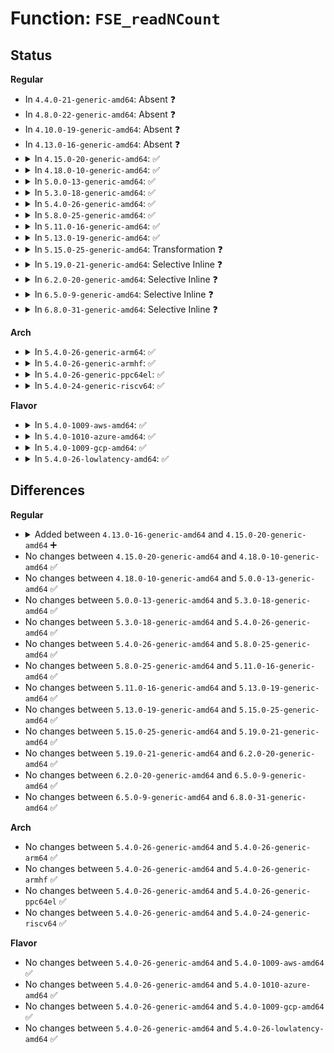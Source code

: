 # Function: <code>FSE_readNCount</code>

## Status
<b>Regular</b>
<ul>
<li>
In <code>4.4.0-21-generic-amd64</code>: Absent ❓
</li>
<li>
In <code>4.8.0-22-generic-amd64</code>: Absent ❓
</li>
<li>
In <code>4.10.0-19-generic-amd64</code>: Absent ❓
</li>
<li>
In <code>4.13.0-16-generic-amd64</code>: Absent ❓
</li>
<li>
<details>
<summary>In <code>4.15.0-20-generic-amd64</code>: ✅</summary>

```c
size_t FSE_readNCount(short int * normalizedCounter, unsigned int * maxSVPtr, unsigned int * tableLogPtr, const void * headerBuffer, size_t hbSize)
```

```json
{
  "name": "FSE_readNCount",
  "collision_type": "Unique Global",
  "inline_type": "No",
  "funcs": [
    {
      "addr": 18446744071583797424,
      "name": "FSE_readNCount",
      "external": true,
      "loc": "lib/zstd/entropy_common.c:59",
      "file": "lib/zstd/entropy_common.c",
      "inline": "seen, unknown",
      "caller_inline": [],
      "caller_func": [
        "lib/zstd/decompress.c:ZSTD_loadEntropy",
        "lib/zstd/decompress.c:ZSTD_loadEntropy",
        "lib/zstd/decompress.c:ZSTD_loadEntropy",
        "lib/zstd/decompress.c:ZSTD_decompressSequencesLong",
        "lib/zstd/decompress.c:ZSTD_decompressSequencesLong",
        "lib/zstd/decompress.c:ZSTD_decompressSequencesLong",
        "lib/zstd/fse_decompress.c:FSE_decompress_wksp"
      ]
    }
  ],
  "symbols": [
    {
      "addr": 18446744071583797424,
      "name": "FSE_readNCount",
      "section": ".text",
      "bind": "STB_GLOBAL",
      "size": 636
    }
  ]
}
```
</details>
</li>
<li>
<details>
<summary>In <code>4.18.0-10-generic-amd64</code>: ✅</summary>

```c
size_t FSE_readNCount(short int * normalizedCounter, unsigned int * maxSVPtr, unsigned int * tableLogPtr, const void * headerBuffer, size_t hbSize)
```

```json
{
  "name": "FSE_readNCount",
  "collision_type": "Unique Global",
  "inline_type": "No",
  "funcs": [
    {
      "addr": 18446744071584004288,
      "name": "FSE_readNCount",
      "external": true,
      "loc": "lib/zstd/entropy_common.c:59",
      "file": "lib/zstd/entropy_common.c",
      "inline": "seen, unknown",
      "caller_inline": [],
      "caller_func": [
        "lib/zstd/decompress.c:ZSTD_loadEntropy",
        "lib/zstd/decompress.c:ZSTD_loadEntropy",
        "lib/zstd/decompress.c:ZSTD_loadEntropy",
        "lib/zstd/decompress.c:ZSTD_decodeSeqHeaders",
        "lib/zstd/decompress.c:ZSTD_decodeSeqHeaders",
        "lib/zstd/decompress.c:ZSTD_decodeSeqHeaders",
        "lib/zstd/fse_decompress.c:FSE_decompress_wksp"
      ]
    }
  ],
  "symbols": [
    {
      "addr": 18446744071584004288,
      "name": "FSE_readNCount",
      "section": ".text",
      "bind": "STB_GLOBAL",
      "size": 696
    }
  ]
}
```
</details>
</li>
<li>
<details>
<summary>In <code>5.0.0-13-generic-amd64</code>: ✅</summary>

```c
size_t FSE_readNCount(short int * normalizedCounter, unsigned int * maxSVPtr, unsigned int * tableLogPtr, const void * headerBuffer, size_t hbSize)
```

```json
{
  "name": "FSE_readNCount",
  "collision_type": "Unique Global",
  "inline_type": "No",
  "funcs": [
    {
      "addr": 18446744071584085520,
      "name": "FSE_readNCount",
      "external": true,
      "loc": "lib/zstd/entropy_common.c:59",
      "file": "lib/zstd/entropy_common.c",
      "inline": "seen, unknown",
      "caller_inline": [],
      "caller_func": [
        "lib/zstd/decompress.c:ZSTD_loadEntropy",
        "lib/zstd/decompress.c:ZSTD_loadEntropy",
        "lib/zstd/decompress.c:ZSTD_loadEntropy",
        "lib/zstd/decompress.c:ZSTD_decodeSeqHeaders",
        "lib/zstd/decompress.c:ZSTD_decodeSeqHeaders",
        "lib/zstd/decompress.c:ZSTD_decodeSeqHeaders",
        "lib/zstd/fse_decompress.c:FSE_decompress_wksp"
      ]
    }
  ],
  "symbols": [
    {
      "addr": 18446744071584085520,
      "name": "FSE_readNCount",
      "section": ".text",
      "bind": "STB_GLOBAL",
      "size": 696
    }
  ]
}
```
</details>
</li>
<li>
<details>
<summary>In <code>5.3.0-18-generic-amd64</code>: ✅</summary>

```c
size_t FSE_readNCount(short int * normalizedCounter, unsigned int * maxSVPtr, unsigned int * tableLogPtr, const void * headerBuffer, size_t hbSize)
```

```json
{
  "name": "FSE_readNCount",
  "collision_type": "Unique Global",
  "inline_type": "No",
  "funcs": [
    {
      "addr": 18446744071584274384,
      "name": "FSE_readNCount",
      "external": true,
      "loc": "lib/zstd/entropy_common.c:59",
      "file": "lib/zstd/entropy_common.c",
      "inline": "seen, unknown",
      "caller_inline": [],
      "caller_func": [
        "lib/zstd/decompress.c:ZSTD_loadEntropy",
        "lib/zstd/decompress.c:ZSTD_loadEntropy",
        "lib/zstd/decompress.c:ZSTD_loadEntropy",
        "lib/zstd/decompress.c:ZSTD_decodeSeqHeaders",
        "lib/zstd/decompress.c:ZSTD_decodeSeqHeaders",
        "lib/zstd/decompress.c:ZSTD_decodeSeqHeaders",
        "lib/zstd/fse_decompress.c:FSE_decompress_wksp"
      ]
    }
  ],
  "symbols": [
    {
      "addr": 18446744071584274384,
      "name": "FSE_readNCount",
      "section": ".text",
      "bind": "STB_GLOBAL",
      "size": 697
    }
  ]
}
```
</details>
</li>
<li>
<details>
<summary>In <code>5.4.0-26-generic-amd64</code>: ✅</summary>

```c
size_t FSE_readNCount(short int * normalizedCounter, unsigned int * maxSVPtr, unsigned int * tableLogPtr, const void * headerBuffer, size_t hbSize)
```

```json
{
  "name": "FSE_readNCount",
  "collision_type": "Unique Global",
  "inline_type": "No",
  "funcs": [
    {
      "addr": 18446744071584409184,
      "name": "FSE_readNCount",
      "external": true,
      "loc": "lib/zstd/entropy_common.c:59",
      "file": "lib/zstd/entropy_common.c",
      "inline": "seen, unknown",
      "caller_inline": [],
      "caller_func": [
        "lib/zstd/decompress.c:ZSTD_loadEntropy",
        "lib/zstd/decompress.c:ZSTD_loadEntropy",
        "lib/zstd/decompress.c:ZSTD_loadEntropy",
        "lib/zstd/decompress.c:ZSTD_decodeSeqHeaders",
        "lib/zstd/decompress.c:ZSTD_decodeSeqHeaders",
        "lib/zstd/decompress.c:ZSTD_decodeSeqHeaders",
        "lib/zstd/fse_decompress.c:FSE_decompress_wksp"
      ]
    }
  ],
  "symbols": [
    {
      "addr": 18446744071584409184,
      "name": "FSE_readNCount",
      "section": ".text",
      "bind": "STB_GLOBAL",
      "size": 697
    }
  ]
}
```
</details>
</li>
<li>
<details>
<summary>In <code>5.8.0-25-generic-amd64</code>: ✅</summary>

```c
size_t FSE_readNCount(short int * normalizedCounter, unsigned int * maxSVPtr, unsigned int * tableLogPtr, const void * headerBuffer, size_t hbSize)
```

```json
{
  "name": "FSE_readNCount",
  "collision_type": "Unique Global",
  "inline_type": "No",
  "funcs": [
    {
      "addr": 18446744071584925056,
      "name": "FSE_readNCount",
      "external": true,
      "loc": "lib/zstd/entropy_common.c:59",
      "file": "lib/zstd/entropy_common.c",
      "inline": "seen, unknown",
      "caller_inline": [],
      "caller_func": [
        "lib/zstd/compress.c:ZSTD_loadZstdDictionary",
        "lib/zstd/compress.c:ZSTD_loadZstdDictionary",
        "lib/zstd/compress.c:ZSTD_loadZstdDictionary",
        "lib/zstd/fse_decompress.c:FSE_decompress_wksp",
        "lib/zstd/decompress.c:ZSTD_loadEntropy",
        "lib/zstd/decompress.c:ZSTD_loadEntropy",
        "lib/zstd/decompress.c:ZSTD_loadEntropy",
        "lib/zstd/decompress.c:ZSTD_decodeSeqHeaders",
        "lib/zstd/decompress.c:ZSTD_decodeSeqHeaders",
        "lib/zstd/decompress.c:ZSTD_decodeSeqHeaders"
      ]
    }
  ],
  "symbols": [
    {
      "addr": 18446744071584925056,
      "name": "FSE_readNCount",
      "section": ".text",
      "bind": "STB_GLOBAL",
      "size": 760
    }
  ]
}
```
</details>
</li>
<li>
<details>
<summary>In <code>5.11.0-16-generic-amd64</code>: ✅</summary>

```c
size_t FSE_readNCount(short int * normalizedCounter, unsigned int * maxSVPtr, unsigned int * tableLogPtr, const void * headerBuffer, size_t hbSize)
```

```json
{
  "name": "FSE_readNCount",
  "collision_type": "Unique Global",
  "inline_type": "No",
  "funcs": [
    {
      "addr": 18446744071585046784,
      "name": "FSE_readNCount",
      "external": true,
      "loc": "lib/zstd/entropy_common.c:59",
      "file": "lib/zstd/entropy_common.c",
      "inline": "seen, unknown",
      "caller_inline": [],
      "caller_func": [
        "lib/zstd/compress.c:ZSTD_loadZstdDictionary",
        "lib/zstd/compress.c:ZSTD_loadZstdDictionary",
        "lib/zstd/compress.c:ZSTD_loadZstdDictionary",
        "lib/zstd/fse_decompress.c:FSE_decompress_wksp",
        "lib/zstd/decompress.c:ZSTD_loadEntropy",
        "lib/zstd/decompress.c:ZSTD_loadEntropy",
        "lib/zstd/decompress.c:ZSTD_loadEntropy",
        "lib/zstd/decompress.c:ZSTD_decodeSeqHeaders",
        "lib/zstd/decompress.c:ZSTD_decodeSeqHeaders",
        "lib/zstd/decompress.c:ZSTD_decodeSeqHeaders"
      ]
    }
  ],
  "symbols": [
    {
      "addr": 18446744071585046784,
      "name": "FSE_readNCount",
      "section": ".text",
      "bind": "STB_GLOBAL",
      "size": 767
    }
  ]
}
```
</details>
</li>
<li>
<details>
<summary>In <code>5.13.0-19-generic-amd64</code>: ✅</summary>

```c
size_t FSE_readNCount(short int * normalizedCounter, unsigned int * maxSVPtr, unsigned int * tableLogPtr, const void * headerBuffer, size_t hbSize)
```

```json
{
  "name": "FSE_readNCount",
  "collision_type": "Unique Global",
  "inline_type": "No",
  "funcs": [
    {
      "addr": 18446744071584973328,
      "name": "FSE_readNCount",
      "external": true,
      "loc": "lib/zstd/entropy_common.c:59",
      "file": "lib/zstd/entropy_common.c",
      "inline": "seen, unknown",
      "caller_inline": [],
      "caller_func": [
        "lib/zstd/decompress.c:ZSTD_loadEntropy",
        "lib/zstd/decompress.c:ZSTD_loadEntropy",
        "lib/zstd/decompress.c:ZSTD_loadEntropy",
        "lib/zstd/decompress.c:ZSTD_decodeSeqHeaders",
        "lib/zstd/decompress.c:ZSTD_decodeSeqHeaders",
        "lib/zstd/decompress.c:ZSTD_decodeSeqHeaders",
        "lib/zstd/fse_decompress.c:FSE_decompress_wksp"
      ]
    }
  ],
  "symbols": [
    {
      "addr": 18446744071584973328,
      "name": "FSE_readNCount",
      "section": ".text",
      "bind": "STB_GLOBAL",
      "size": 761
    }
  ]
}
```
</details>
</li>
<li>
<details>
<summary>In <code>5.15.0-25-generic-amd64</code>: Transformation ❓</summary>

```c
size_t FSE_readNCount(short int * normalizedCounter, unsigned int * maxSVPtr, unsigned int * tableLogPtr, const void * headerBuffer, size_t hbSize)
```

```json
{
  "name": "FSE_readNCount",
  "collision_type": "Unique Global",
  "inline_type": "No",
  "funcs": [
    {
      "addr": 0,
      "name": "FSE_readNCount",
      "external": true,
      "loc": "lib/zstd/entropy_common.c:59",
      "file": "lib/zstd/entropy_common.c",
      "inline": "seen, unknown",
      "caller_inline": [],
      "caller_func": [
        "lib/zstd/decompress.c:ZSTD_loadEntropy",
        "lib/zstd/decompress.c:ZSTD_loadEntropy",
        "lib/zstd/decompress.c:ZSTD_loadEntropy",
        "lib/zstd/decompress.c:ZSTD_decodeSeqHeaders",
        "lib/zstd/decompress.c:ZSTD_decodeSeqHeaders",
        "lib/zstd/decompress.c:ZSTD_decodeSeqHeaders",
        "lib/zstd/fse_decompress.c:FSE_decompress_wksp"
      ]
    }
  ],
  "symbols": [
    {
      "addr": 18446744071592334288,
      "name": "FSE_readNCount.cold",
      "section": ".text",
      "bind": "STB_LOCAL",
      "size": 66
    },
    {
      "addr": 18446744071585412288,
      "name": "FSE_readNCount",
      "section": ".text",
      "bind": "STB_GLOBAL",
      "size": 723
    }
  ]
}
```
</details>
</li>
<li>
<details>
<summary>In <code>5.19.0-21-generic-amd64</code>: Selective Inline ❓</summary>

```c
size_t FSE_readNCount(short int * normalizedCounter, unsigned int * maxSVPtr, unsigned int * tableLogPtr, const void * headerBuffer, size_t hbSize)
```

```json
{
  "name": "FSE_readNCount",
  "collision_type": "Unique Global",
  "inline_type": "Selective",
  "funcs": [
    {
      "addr": 18446744071586225349,
      "name": "FSE_readNCount",
      "external": true,
      "loc": "lib/zstd/common/entropy_common.c:236",
      "file": "lib/zstd/common/entropy_common.c",
      "inline": "not declared, inlined",
      "caller_inline": [
        "lib/zstd/common/entropy_common.c:FSE_readNCount_body_bmi2",
        "lib/zstd/common/entropy_common.c:FSE_readNCount_body_default"
      ],
      "caller_func": [
        "lib/zstd/compress/zstd_compress.c:ZSTD_loadCEntropy",
        "lib/zstd/compress/zstd_compress.c:ZSTD_loadCEntropy",
        "lib/zstd/compress/zstd_compress.c:ZSTD_loadCEntropy",
        "lib/zstd/decompress/zstd_decompress.c:ZSTD_loadDEntropy",
        "lib/zstd/decompress/zstd_decompress.c:ZSTD_loadDEntropy",
        "lib/zstd/decompress/zstd_decompress.c:ZSTD_loadDEntropy"
      ]
    }
  ],
  "symbols": [
    {
      "addr": 18446744071586226272,
      "name": "FSE_readNCount",
      "section": ".text",
      "bind": "STB_GLOBAL",
      "size": 31
    }
  ]
}
```
</details>
</li>
<li>
<details>
<summary>In <code>6.2.0-20-generic-amd64</code>: Selective Inline ❓</summary>

```c
size_t FSE_readNCount(short int * normalizedCounter, unsigned int * maxSVPtr, unsigned int * tableLogPtr, const void * headerBuffer, size_t hbSize)
```

```json
{
  "name": "FSE_readNCount",
  "collision_type": "Unique Global",
  "inline_type": "Selective",
  "funcs": [
    {
      "addr": 18446744071587776437,
      "name": "FSE_readNCount",
      "external": true,
      "loc": "lib/zstd/common/entropy_common.c:236",
      "file": "lib/zstd/common/entropy_common.c",
      "inline": "not declared, inlined",
      "caller_inline": [
        "lib/zstd/common/entropy_common.c:FSE_readNCount_body_bmi2",
        "lib/zstd/common/entropy_common.c:FSE_readNCount_body_default"
      ],
      "caller_func": [
        "lib/zstd/compress/zstd_compress.c:ZSTD_loadCEntropy",
        "lib/zstd/compress/zstd_compress.c:ZSTD_loadCEntropy",
        "lib/zstd/compress/zstd_compress.c:ZSTD_loadCEntropy",
        "lib/zstd/decompress/zstd_decompress.c:ZSTD_loadDEntropy",
        "lib/zstd/decompress/zstd_decompress.c:ZSTD_loadDEntropy",
        "lib/zstd/decompress/zstd_decompress.c:ZSTD_loadDEntropy"
      ]
    }
  ],
  "symbols": [
    {
      "addr": 18446744071587777488,
      "name": "FSE_readNCount",
      "section": ".text",
      "bind": "STB_GLOBAL",
      "size": 31
    }
  ]
}
```
</details>
</li>
<li>
<details>
<summary>In <code>6.5.0-9-generic-amd64</code>: Selective Inline ❓</summary>

```c
size_t FSE_readNCount(short int * normalizedCounter, unsigned int * maxSVPtr, unsigned int * tableLogPtr, const void * headerBuffer, size_t hbSize)
```

```json
{
  "name": "FSE_readNCount",
  "collision_type": "Unique Global",
  "inline_type": "Selective",
  "funcs": [
    {
      "addr": 18446744071588048069,
      "name": "FSE_readNCount",
      "external": true,
      "loc": "lib/zstd/common/entropy_common.c:236",
      "file": "lib/zstd/common/entropy_common.c",
      "inline": "not declared, inlined",
      "caller_inline": [
        "lib/zstd/common/entropy_common.c:FSE_readNCount_body_bmi2",
        "lib/zstd/common/entropy_common.c:FSE_readNCount_body_default"
      ],
      "caller_func": [
        "lib/zstd/compress/zstd_compress.c:ZSTD_loadCEntropy",
        "lib/zstd/compress/zstd_compress.c:ZSTD_loadCEntropy",
        "lib/zstd/compress/zstd_compress.c:ZSTD_loadCEntropy",
        "lib/zstd/decompress/zstd_decompress.c:ZSTD_loadDEntropy",
        "lib/zstd/decompress/zstd_decompress.c:ZSTD_loadDEntropy",
        "lib/zstd/decompress/zstd_decompress.c:ZSTD_loadDEntropy"
      ]
    }
  ],
  "symbols": [
    {
      "addr": 18446744071588049120,
      "name": "FSE_readNCount",
      "section": ".text",
      "bind": "STB_GLOBAL",
      "size": 31
    }
  ]
}
```
</details>
</li>
<li>
<details>
<summary>In <code>6.8.0-31-generic-amd64</code>: Selective Inline ❓</summary>

```c
size_t FSE_readNCount(short int * normalizedCounter, unsigned int * maxSVPtr, unsigned int * tableLogPtr, const void * headerBuffer, size_t hbSize)
```

```json
{
  "name": "FSE_readNCount",
  "collision_type": "Unique Global",
  "inline_type": "Selective",
  "funcs": [
    {
      "addr": 18446744071588382853,
      "name": "FSE_readNCount",
      "external": true,
      "loc": "lib/zstd/common/entropy_common.c:236",
      "file": "lib/zstd/common/entropy_common.c",
      "inline": "not declared, inlined",
      "caller_inline": [
        "lib/zstd/common/entropy_common.c:FSE_readNCount_body_bmi2",
        "lib/zstd/common/entropy_common.c:FSE_readNCount_body_default"
      ],
      "caller_func": [
        "lib/zstd/compress/zstd_compress.c:ZSTD_loadCEntropy",
        "lib/zstd/compress/zstd_compress.c:ZSTD_loadCEntropy",
        "lib/zstd/compress/zstd_compress.c:ZSTD_loadCEntropy",
        "lib/zstd/decompress/zstd_decompress.c:ZSTD_loadDEntropy",
        "lib/zstd/decompress/zstd_decompress.c:ZSTD_loadDEntropy",
        "lib/zstd/decompress/zstd_decompress.c:ZSTD_loadDEntropy"
      ]
    }
  ],
  "symbols": [
    {
      "addr": 18446744071588383904,
      "name": "FSE_readNCount",
      "section": ".text",
      "bind": "STB_GLOBAL",
      "size": 31
    }
  ]
}
```
</details>
</li>
</ul>
<b>Arch</b>
<ul>
<li>
<details>
<summary>In <code>5.4.0-26-generic-arm64</code>: ✅</summary>

```c
size_t FSE_readNCount(short int * normalizedCounter, unsigned int * maxSVPtr, unsigned int * tableLogPtr, const void * headerBuffer, size_t hbSize)
```

```json
{
  "name": "FSE_readNCount",
  "collision_type": "Unique Global",
  "inline_type": "No",
  "funcs": [
    {
      "addr": 18446603336496293760,
      "name": "FSE_readNCount",
      "external": true,
      "loc": "lib/zstd/entropy_common.c:59",
      "file": "lib/zstd/entropy_common.c",
      "inline": "seen, unknown",
      "caller_inline": [],
      "caller_func": [
        "lib/zstd/decompress.c:ZSTD_loadEntropy",
        "lib/zstd/decompress.c:ZSTD_loadEntropy",
        "lib/zstd/decompress.c:ZSTD_loadEntropy",
        "lib/zstd/decompress.c:ZSTD_decodeSeqHeaders",
        "lib/zstd/decompress.c:ZSTD_decodeSeqHeaders",
        "lib/zstd/decompress.c:ZSTD_decodeSeqHeaders",
        "lib/zstd/fse_decompress.c:FSE_decompress_wksp"
      ]
    }
  ],
  "symbols": [
    {
      "addr": 18446603336496293760,
      "name": "FSE_readNCount",
      "section": ".text",
      "bind": "STB_GLOBAL",
      "size": 748
    }
  ]
}
```
</details>
</li>
<li>
<details>
<summary>In <code>5.4.0-26-generic-armhf</code>: ✅</summary>

```c
size_t FSE_readNCount(short int * normalizedCounter, unsigned int * maxSVPtr, unsigned int * tableLogPtr, const void * headerBuffer, size_t hbSize)
```

```json
{
  "name": "FSE_readNCount",
  "collision_type": "Unique Global",
  "inline_type": "No",
  "funcs": [
    {
      "addr": 3229629816,
      "name": "FSE_readNCount",
      "external": true,
      "loc": "lib/zstd/entropy_common.c:59",
      "file": "lib/zstd/entropy_common.c",
      "inline": "seen, unknown",
      "caller_inline": [],
      "caller_func": [
        "lib/zstd/decompress.c:ZSTD_loadEntropy",
        "lib/zstd/decompress.c:ZSTD_loadEntropy",
        "lib/zstd/decompress.c:ZSTD_loadEntropy",
        "lib/zstd/decompress.c:ZSTD_decodeSeqHeaders",
        "lib/zstd/decompress.c:ZSTD_decodeSeqHeaders",
        "lib/zstd/decompress.c:ZSTD_decodeSeqHeaders",
        "lib/zstd/fse_decompress.c:FSE_decompress_wksp"
      ]
    }
  ],
  "symbols": [
    {
      "addr": 3229629816,
      "name": "FSE_readNCount",
      "section": ".text",
      "bind": "STB_GLOBAL",
      "size": 692
    }
  ]
}
```
</details>
</li>
<li>
<details>
<summary>In <code>5.4.0-26-generic-ppc64el</code>: ✅</summary>

```c
size_t FSE_readNCount(short int * normalizedCounter, unsigned int * maxSVPtr, unsigned int * tableLogPtr, const void * headerBuffer, size_t hbSize)
```

```json
{
  "name": "FSE_readNCount",
  "collision_type": "Unique Global",
  "inline_type": "No",
  "funcs": [
    {
      "addr": 13835058055290598824,
      "name": "FSE_readNCount",
      "external": true,
      "loc": "lib/zstd/entropy_common.c:59",
      "file": "lib/zstd/entropy_common.c",
      "inline": "seen, unknown",
      "caller_inline": [],
      "caller_func": [
        "lib/zstd/decompress.c:ZSTD_loadEntropy",
        "lib/zstd/decompress.c:ZSTD_loadEntropy",
        "lib/zstd/decompress.c:ZSTD_loadEntropy",
        "lib/zstd/decompress.c:ZSTD_decodeSeqHeaders",
        "lib/zstd/decompress.c:ZSTD_decodeSeqHeaders",
        "lib/zstd/decompress.c:ZSTD_decodeSeqHeaders",
        "lib/zstd/fse_decompress.c:FSE_decompress_wksp"
      ]
    }
  ],
  "symbols": [
    {
      "addr": 13835058055290598824,
      "name": "FSE_readNCount",
      "section": ".text",
      "bind": "STB_GLOBAL",
      "size": 1004
    }
  ]
}
```
</details>
</li>
<li>
<details>
<summary>In <code>5.4.0-24-generic-riscv64</code>: ✅</summary>

```c
size_t FSE_readNCount(short int * normalizedCounter, unsigned int * maxSVPtr, unsigned int * tableLogPtr, const void * headerBuffer, size_t hbSize)
```

```json
{
  "name": "FSE_readNCount",
  "collision_type": "Unique Global",
  "inline_type": "No",
  "funcs": [
    {
      "addr": 18446743936275349936,
      "name": "FSE_readNCount",
      "external": true,
      "loc": "lib/zstd/entropy_common.c:59",
      "file": "lib/zstd/entropy_common.c",
      "inline": "seen, unknown",
      "caller_inline": [],
      "caller_func": [
        "lib/zstd/decompress.c:ZSTD_loadEntropy",
        "lib/zstd/decompress.c:ZSTD_loadEntropy",
        "lib/zstd/decompress.c:ZSTD_loadEntropy",
        "lib/zstd/decompress.c:ZSTD_decodeSeqHeaders",
        "lib/zstd/decompress.c:ZSTD_decodeSeqHeaders",
        "lib/zstd/decompress.c:ZSTD_decodeSeqHeaders",
        "lib/zstd/fse_decompress.c:FSE_decompress_wksp"
      ]
    }
  ],
  "symbols": [
    {
      "addr": 18446743936275349936,
      "name": "FSE_readNCount",
      "section": ".text",
      "bind": "STB_GLOBAL",
      "size": 746
    }
  ]
}
```
</details>
</li>
</ul>
<b>Flavor</b>
<ul>
<li>
<details>
<summary>In <code>5.4.0-1009-aws-amd64</code>: ✅</summary>

```c
size_t FSE_readNCount(short int * normalizedCounter, unsigned int * maxSVPtr, unsigned int * tableLogPtr, const void * headerBuffer, size_t hbSize)
```

```json
{
  "name": "FSE_readNCount",
  "collision_type": "Unique Global",
  "inline_type": "No",
  "funcs": [
    {
      "addr": 18446744071584377920,
      "name": "FSE_readNCount",
      "external": true,
      "loc": "lib/zstd/entropy_common.c:59",
      "file": "lib/zstd/entropy_common.c",
      "inline": "seen, unknown",
      "caller_inline": [],
      "caller_func": [
        "lib/zstd/decompress.c:ZSTD_loadEntropy",
        "lib/zstd/decompress.c:ZSTD_loadEntropy",
        "lib/zstd/decompress.c:ZSTD_loadEntropy",
        "lib/zstd/decompress.c:ZSTD_decodeSeqHeaders",
        "lib/zstd/decompress.c:ZSTD_decodeSeqHeaders",
        "lib/zstd/decompress.c:ZSTD_decodeSeqHeaders",
        "lib/zstd/fse_decompress.c:FSE_decompress_wksp"
      ]
    }
  ],
  "symbols": [
    {
      "addr": 18446744071584377920,
      "name": "FSE_readNCount",
      "section": ".text",
      "bind": "STB_GLOBAL",
      "size": 697
    }
  ]
}
```
</details>
</li>
<li>
<details>
<summary>In <code>5.4.0-1010-azure-amd64</code>: ✅</summary>

```c
size_t FSE_readNCount(short int * normalizedCounter, unsigned int * maxSVPtr, unsigned int * tableLogPtr, const void * headerBuffer, size_t hbSize)
```

```json
{
  "name": "FSE_readNCount",
  "collision_type": "Unique Global",
  "inline_type": "No",
  "funcs": [
    {
      "addr": 18446744071584313120,
      "name": "FSE_readNCount",
      "external": true,
      "loc": "lib/zstd/entropy_common.c:59",
      "file": "lib/zstd/entropy_common.c",
      "inline": "seen, unknown",
      "caller_inline": [],
      "caller_func": [
        "lib/zstd/decompress.c:ZSTD_loadEntropy",
        "lib/zstd/decompress.c:ZSTD_loadEntropy",
        "lib/zstd/decompress.c:ZSTD_loadEntropy",
        "lib/zstd/decompress.c:ZSTD_decodeSeqHeaders",
        "lib/zstd/decompress.c:ZSTD_decodeSeqHeaders",
        "lib/zstd/decompress.c:ZSTD_decodeSeqHeaders",
        "lib/zstd/fse_decompress.c:FSE_decompress_wksp"
      ]
    }
  ],
  "symbols": [
    {
      "addr": 18446744071584313120,
      "name": "FSE_readNCount",
      "section": ".text",
      "bind": "STB_GLOBAL",
      "size": 697
    }
  ]
}
```
</details>
</li>
<li>
<details>
<summary>In <code>5.4.0-1009-gcp-amd64</code>: ✅</summary>

```c
size_t FSE_readNCount(short int * normalizedCounter, unsigned int * maxSVPtr, unsigned int * tableLogPtr, const void * headerBuffer, size_t hbSize)
```

```json
{
  "name": "FSE_readNCount",
  "collision_type": "Unique Global",
  "inline_type": "No",
  "funcs": [
    {
      "addr": 18446744071584360832,
      "name": "FSE_readNCount",
      "external": true,
      "loc": "lib/zstd/entropy_common.c:59",
      "file": "lib/zstd/entropy_common.c",
      "inline": "seen, unknown",
      "caller_inline": [],
      "caller_func": [
        "lib/zstd/decompress.c:ZSTD_loadEntropy",
        "lib/zstd/decompress.c:ZSTD_loadEntropy",
        "lib/zstd/decompress.c:ZSTD_loadEntropy",
        "lib/zstd/decompress.c:ZSTD_decodeSeqHeaders",
        "lib/zstd/decompress.c:ZSTD_decodeSeqHeaders",
        "lib/zstd/decompress.c:ZSTD_decodeSeqHeaders",
        "lib/zstd/fse_decompress.c:FSE_decompress_wksp"
      ]
    }
  ],
  "symbols": [
    {
      "addr": 18446744071584360832,
      "name": "FSE_readNCount",
      "section": ".text",
      "bind": "STB_GLOBAL",
      "size": 697
    }
  ]
}
```
</details>
</li>
<li>
<details>
<summary>In <code>5.4.0-26-lowlatency-amd64</code>: ✅</summary>

```c
size_t FSE_readNCount(short int * normalizedCounter, unsigned int * maxSVPtr, unsigned int * tableLogPtr, const void * headerBuffer, size_t hbSize)
```

```json
{
  "name": "FSE_readNCount",
  "collision_type": "Unique Global",
  "inline_type": "No",
  "funcs": [
    {
      "addr": 18446744071584466864,
      "name": "FSE_readNCount",
      "external": true,
      "loc": "lib/zstd/entropy_common.c:59",
      "file": "lib/zstd/entropy_common.c",
      "inline": "seen, unknown",
      "caller_inline": [],
      "caller_func": [
        "lib/zstd/decompress.c:ZSTD_loadEntropy",
        "lib/zstd/decompress.c:ZSTD_loadEntropy",
        "lib/zstd/decompress.c:ZSTD_loadEntropy",
        "lib/zstd/decompress.c:ZSTD_decodeSeqHeaders",
        "lib/zstd/decompress.c:ZSTD_decodeSeqHeaders",
        "lib/zstd/decompress.c:ZSTD_decodeSeqHeaders",
        "lib/zstd/fse_decompress.c:FSE_decompress_wksp"
      ]
    }
  ],
  "symbols": [
    {
      "addr": 18446744071584466864,
      "name": "FSE_readNCount",
      "section": ".text",
      "bind": "STB_GLOBAL",
      "size": 697
    }
  ]
}
```
</details>
</li>
</ul>

## Differences
<b>Regular</b>
<ul>
<li>
<details>
<summary>Added between <code>4.13.0-16-generic-amd64</code> and <code>4.15.0-20-generic-amd64</code> ➕</summary>

```c
size_t FSE_readNCount(short int * normalizedCounter, unsigned int * maxSVPtr, unsigned int * tableLogPtr, const void * headerBuffer, size_t hbSize)
```
</details>
</li>
<li>
No changes between <code>4.15.0-20-generic-amd64</code> and <code>4.18.0-10-generic-amd64</code> ✅
</li>
<li>
No changes between <code>4.18.0-10-generic-amd64</code> and <code>5.0.0-13-generic-amd64</code> ✅
</li>
<li>
No changes between <code>5.0.0-13-generic-amd64</code> and <code>5.3.0-18-generic-amd64</code> ✅
</li>
<li>
No changes between <code>5.3.0-18-generic-amd64</code> and <code>5.4.0-26-generic-amd64</code> ✅
</li>
<li>
No changes between <code>5.4.0-26-generic-amd64</code> and <code>5.8.0-25-generic-amd64</code> ✅
</li>
<li>
No changes between <code>5.8.0-25-generic-amd64</code> and <code>5.11.0-16-generic-amd64</code> ✅
</li>
<li>
No changes between <code>5.11.0-16-generic-amd64</code> and <code>5.13.0-19-generic-amd64</code> ✅
</li>
<li>
No changes between <code>5.13.0-19-generic-amd64</code> and <code>5.15.0-25-generic-amd64</code> ✅
</li>
<li>
No changes between <code>5.15.0-25-generic-amd64</code> and <code>5.19.0-21-generic-amd64</code> ✅
</li>
<li>
No changes between <code>5.19.0-21-generic-amd64</code> and <code>6.2.0-20-generic-amd64</code> ✅
</li>
<li>
No changes between <code>6.2.0-20-generic-amd64</code> and <code>6.5.0-9-generic-amd64</code> ✅
</li>
<li>
No changes between <code>6.5.0-9-generic-amd64</code> and <code>6.8.0-31-generic-amd64</code> ✅
</li>
</ul>
<b>Arch</b>
<ul>
<li>
No changes between <code>5.4.0-26-generic-amd64</code> and <code>5.4.0-26-generic-arm64</code> ✅
</li>
<li>
No changes between <code>5.4.0-26-generic-amd64</code> and <code>5.4.0-26-generic-armhf</code> ✅
</li>
<li>
No changes between <code>5.4.0-26-generic-amd64</code> and <code>5.4.0-26-generic-ppc64el</code> ✅
</li>
<li>
No changes between <code>5.4.0-26-generic-amd64</code> and <code>5.4.0-24-generic-riscv64</code> ✅
</li>
</ul>
<b>Flavor</b>
<ul>
<li>
No changes between <code>5.4.0-26-generic-amd64</code> and <code>5.4.0-1009-aws-amd64</code> ✅
</li>
<li>
No changes between <code>5.4.0-26-generic-amd64</code> and <code>5.4.0-1010-azure-amd64</code> ✅
</li>
<li>
No changes between <code>5.4.0-26-generic-amd64</code> and <code>5.4.0-1009-gcp-amd64</code> ✅
</li>
<li>
No changes between <code>5.4.0-26-generic-amd64</code> and <code>5.4.0-26-lowlatency-amd64</code> ✅
</li>
</ul>
